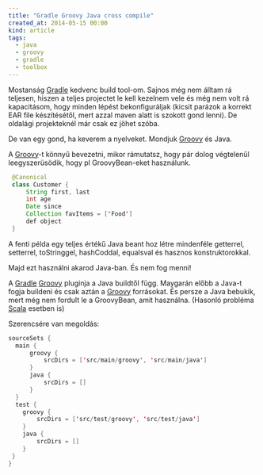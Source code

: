 ```yaml
---
title: "Gradle Groovy Java cross compile"
created_at: 2014-05-15 00:00
kind: article
tags:
  - java
  - groovy
  - gradle
  - toolbox
---
```


Mostanság [Gradle](http://www.gradle.org/) kedvenc build tool-om. Sajnos még nem álltam rá teljesen, hiszen a teljes projectet le kell kezelnem vele és még nem volt rá kapacitásom, hogy minden lépést bekonfiguráljak (kicsit parázok a korrekt EAR file készítésétől, mert azzal maven alatt is szokott gond lenni).
De oldalági projekteknél már csak ez jöhet szóba. 

De van egy gond, ha keverem a nyelveket. Mondjuk [Groovy](http://groovy.codehaus.org/) és Java. 

A [Groovy](http://groovy.codehaus.org/)-t könnyű bevezetni, mikor rámutatsz, hogy pár dolog végtelenűl leegyszerüsödik, hogy pl GroovyBean-eket használunk.

~~~java
 @Canonical 
 class Customer {
     String first, last
     int age
     Date since
     Collection favItems = ['Food']
     def object 
 }
~~~

A fenti példa egy teljes értékű Java beant hoz létre mindenféle getterrel, setterrel, toStringgel, hashCoddal, equalsval és hasznos konstruktorokkal.

Majd ezt használni akarod Java-ban. És nem fog menni!

A [Gradle](http://www.gradle.org/) [Groovy](http://groovy.codehaus.org/) pluginja a Java buildtől függ. Maygarán előbb a Java-t fogja buildeni és csak aztán a [Groovy](http://groovy.codehaus.org/) forrásokat. És persze a Java bebukik, mert még nem fordult le a GroovyBean, amit használna. (Hasonló probléma [Scala](http://www.scala-lang.org/) esetben is)

Szerencsére van megoldás:

~~~java
sourceSets {
  main {
      groovy {
          srcDirs = ['src/main/groovy', 'src/main/java'] 
      }
      java {
          srcDirs = []  
      }
  }
  test {
    groovy {
        srcDirs = ['src/test/groovy', 'src/test/java'] 
    }
    java {
        srcDirs = []  
    }
 }
}
~~~
